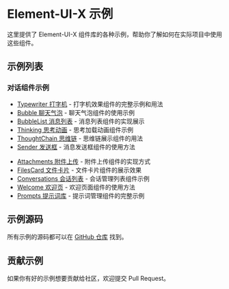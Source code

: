# Element-UI-X 示例

这里提供了 Element-UI-X 组件库的各种示例，帮助你了解如何在实际项目中使用这些组件。

## 示例列表

### 对话组件示例

- [Typewriter 打字机](./typewriter/) - 打字机效果组件的完整示例和用法
- [Bubble 聊天气泡](./bubble/) - 聊天气泡组件的使用示例
- [BubbleList 消息列表](./bubble-list/) - 消息列表组件的实现展示
- [Thinking 思考动画](./thinking/) - 思考加载动画组件示例
- [ThoughtChain 思维链](./thought-chain/) - 思维链展示组件的用法
- [Sender 发送框](./sender/) - 消息发送框组件的使用方法
<!-- - [MentionSender 提及输入框](./mention-sender/) - 带提及功能的输入框示例 -->
- [Attachments 附件上传](./attachments/) - 附件上传组件的实现方式
- [FilesCard 文件卡片](./files-card/) - 文件卡片组件的展示效果
- [Conversations 会话列表](./conversations/) - 会话管理列表组件示例
- [Welcome 欢迎页](./welcome/) - 欢迎页面组件的使用方法
- [Prompts 提示词库](./prompts/) - 提示词管理组件的完整示例

## 示例源码

所有示例的源码都可以在 [GitHub 仓库](https://github.com/worryzyy/element-ui-x) 找到。

## 贡献示例

如果你有好的示例想要贡献给社区，欢迎提交 Pull Request。
